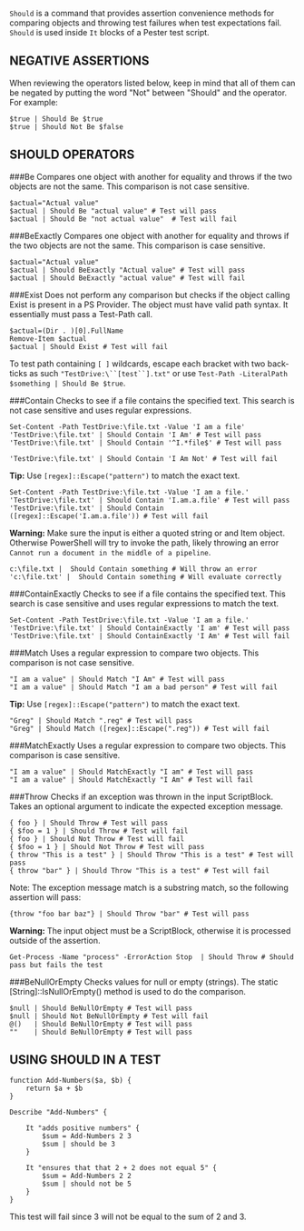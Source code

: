 `Should` is a command that provides assertion convenience methods for comparing objects and throwing test failures when test expectations fail. `Should` is used inside `It` blocks of a Pester test script.

NEGATIVE ASSERTIONS
--------------

When reviewing the operators listed below, keep in mind that all of them can be negated by putting the word "Not" between "Should" and the operator.  For example:

```posh
$true | Should Be $true
$true | Should Not Be $false
```

SHOULD OPERATORS
--------------
###Be
Compares one object with another for equality and throws if the two objects are not the same.  This comparison is not case sensitive.

```posh
$actual="Actual value"
$actual | Should Be "actual value" # Test will pass
$actual | Should Be "not actual value"  # Test will fail
```

###BeExactly
Compares one object with another for equality and throws if the two objects are not the same.  This comparison is case sensitive.

```posh
$actual="Actual value"
$actual | Should BeExactly "Actual value" # Test will pass
$actual | Should BeExactly "actual value" # Test will fail
```

###Exist
Does not perform any comparison but checks if the object calling Exist is present in a PS Provider. The object must have valid path syntax. It essentially must pass a Test-Path call.

```posh
$actual=(Dir . )[0].FullName
Remove-Item $actual
$actual | Should Exist # Test will fail
```

To test path containing `[ ]` wildcards, escape each bracket with two back-ticks as such ````"TestDrive:\``[test``].txt"```` or use `Test-Path -LiteralPath $something | Should Be $true`.


###Contain
Checks to see if a file contains the specified text.  This search is not case sensitive and uses regular expressions. 

```posh
Set-Content -Path TestDrive:\file.txt -Value 'I am a file'
'TestDrive:\file.txt' | Should Contain 'I Am' # Test will pass
'TestDrive:\file.txt' | Should Contain '^I.*file$' # Test will pass

'TestDrive:\file.txt' | Should Contain 'I Am Not' # Test will fail
```

**Tip:** Use ```[regex]::Escape("pattern")``` to match the exact text.

```posh
Set-Content -Path TestDrive:\file.txt -Value 'I am a file.'
'TestDrive:\file.txt' | Should Contain 'I.am.a.file' # Test will pass
'TestDrive:\file.txt' | Should Contain ([regex]::Escape('I.am.a.file')) # Test will fail
```

**Warning:** Make sure the input is either a quoted string or and Item object. Otherwise PowerShell will try to invoke the 
path, likely throwing an error ```Cannot run a document in the middle of a pipeline```.

```posh
c:\file.txt |  Should Contain something # Will throw an error
'c:\file.txt' |  Should Contain something # Will evaluate correctly
```

###ContainExactly
Checks to see if a file contains the specified text.  This search is case sensitive and uses regular expressions to match the text.

```posh
Set-Content -Path TestDrive:\file.txt -Value 'I am a file.'
'TestDrive:\file.txt' | Should ContainExactly 'I am' # Test will pass
'TestDrive:\file.txt' | Should ContainExactly 'I Am' # Test will fail
```

###Match
Uses a regular expression to compare two objects.  This comparison is not case sensitive.

```posh
"I am a value" | Should Match "I Am" # Test will pass
"I am a value" | Should Match "I am a bad person" # Test will fail
```
**Tip:** Use ```[regex]::Escape("pattern")``` to match the exact text.
```posh
"Greg" | Should Match ".reg" # Test will pass
"Greg" | Should Match ([regex]::Escape(".reg")) # Test will fail
```

###MatchExactly
Uses a regular expression to compare two objects.  This comparison is case sensitive.

```posh
"I am a value" | Should MatchExactly "I am" # Test will pass
"I am a value" | Should MatchExactly "I Am" # Test will fail
```

###Throw
Checks if an exception was thrown in the input ScriptBlock. Takes an optional argument to indicate the expected exception message.

```posh
{ foo } | Should Throw # Test will pass
{ $foo = 1 } | Should Throw # Test will fail
{ foo } | Should Not Throw # Test will fail
{ $foo = 1 } | Should Not Throw # Test will pass
{ throw "This is a test" } | Should Throw "This is a test" # Test will pass
{ throw "bar" } | Should Throw "This is a test" # Test will fail
```

Note: The exception message match is a substring match, so the following assertion will pass:
```posh
{throw "foo bar baz"} | Should Throw "bar" # Test will pass
```

**Warning:** The input object must be a ScriptBlock, otherwise it is processed outside of the assertion.
```posh
Get-Process -Name "process" -ErrorAction Stop  | Should Throw # Should pass but fails the test
```

###BeNullOrEmpty
Checks values for null or empty (strings). The static [String]::IsNullOrEmpty() method is used to do the comparison.

```posh
$null | Should BeNullOrEmpty # Test will pass
$null | Should Not BeNullOrEmpty # Test will fail
@()   | Should BeNullOrEmpty # Test will pass
""    | Should BeNullOrEmpty # Test will pass
```

USING SHOULD IN A TEST
----------------------

```posh
function Add-Numbers($a, $b) {
	return $a + $b
}

Describe "Add-Numbers" {

	It "adds positive numbers" {
	    $sum = Add-Numbers 2 3
	    $sum | should be 3
	}
            
    It "ensures that that 2 + 2 does not equal 5" {
	    $sum = Add-Numbers 2 2
	    $sum | should not be 5
	}
}
```

This test will fail since 3 will not be equal to the sum of 2 and 3.